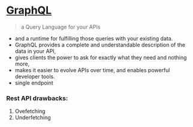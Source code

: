 # [GraphQL](https://graphql.org/learn/)

> a Query Language for your APIs

- and a runtime for fulfilling those queries with your existing data.
- GraphQL provides a complete and understandable description of the data in your API,
- gives clients the power to ask for exactly what they need and nothing more,
- makes it easier to evolve APIs over time, and enables powerful developer tools.
- single endpoint

### Rest API drawbacks:

1. Ovefetching
2. Underfetching
